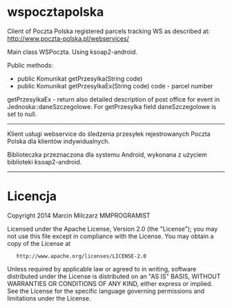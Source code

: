 wspocztapolska
==============

Client of Poczta Polska registered parcels tracking WS as described at:
http://www.poczta-polska.pl/webservices/

Main class WSPoczta. Using ksoap2-android.

Public methods:
* public Komunikat getPrzesylka(String code)
* public Komunikat getPrzesylkaEx(String code) code - parcel number

getPrzesylkaEx - return also detailed description of post office for event in Jednoska::daneSzczegolowe. For getPrzesylka field daneSzczegolowe is set to null.
 
----------------------------------------

Klient usługi webservice do śledzenia przesyłek rejestrowanych Poczta Polska dla klientów indywidualnych.

Biblioteczka przeznaczona dla systemu Android, wykonana z użyciem biblioteki ksoap2-android.

----------------------------------------
Licencja
========

   Copyright 2014 Marcin Milczarz MMPROGRAMIST

   Licensed under the Apache License, Version 2.0 (the "License");
   you may not use this file except in compliance with the License.
   You may obtain a copy of the License at

       http://www.apache.org/licenses/LICENSE-2.0

   Unless required by applicable law or agreed to in writing, software
   distributed under the License is distributed on an "AS IS" BASIS,
   WITHOUT WARRANTIES OR CONDITIONS OF ANY KIND, either express or implied.
   See the License for the specific language governing permissions and
   limitations under the License.